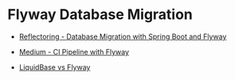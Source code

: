 # Flyway Database Migration

* [Reflectoring - Database Migration with Spring Boot and Flyway](https://reflectoring.io/database-migration-spring-boot-flyway/)

* [Medium - CI Pipeline with Flyway](https://medium.com/@danianepg/building-a-continuous-delivery-pipeline-for-database-migrations-with-gitlab-and-aws-c81b47f1a56a)

* [LiquidBase vs Flyway](https://medium.com/@ruxijitianu/database-version-control-liquibase-versus-flyway-9872d43ee5a4)
